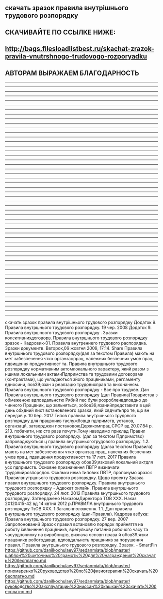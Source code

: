 скачать зразок правила внутрішнього трудового розпорядку
--------------------------------------------------
СКАЧИВАЙТЕ ПО ССЫЛКЕ НИЖЕ:
--------------------------------------------------
http://bags.filesloadlistbest.ru/skachat-zrazok-pravila-vnutrshnogo-trudovogo-rozporyadku
--------------------------------------------------
АВТОРАМ ВЫРАЖАЕМ БЛАГОДАРНОСТЬ
--------------------------------------------------
--------------------------------------------------
--------------------------------------------------
--------------------------------------------------
--------------------------------------------------
--------------------------------------------------
--------------------------------------------------
--------------------------------------------------
--------------------------------------------------
--------------------------------------------------
--------------------------------------------------
--------------------------------------------------
--------------------------------------------------
--------------------------------------------------
--------------------------------------------------
--------------------------------------------------
--------------------------------------------------
--------------------------------------------------
--------------------------------------------------
--------------------------------------------------
--------------------------------------------------
--------------------------------------------------
--------------------------------------------------
--------------------------------------------------
--------------------------------------------------
--------------------------------------------------
--------------------------------------------------
--------------------------------------------------
--------------------------------------------------
--------------------------------------------------
--------------------------------------------------
--------------------------------------------------
--------------------------------------------------
--------------------------------------------------
--------------------------------------------------
--------------------------------------------------
--------------------------------------------------
--------------------------------------------------
--------------------------------------------------
--------------------------------------------------
--------------------------------------------------
--------------------------------------------------
--------------------------------------------------
--------------------------------------------------
--------------------------------------------------
--------------------------------------------------
--------------------------------------------------
--------------------------------------------------
--------------------------------------------------
--------------------------------------------------
--------------------------------------------------
--------------------------------------------------
--------------------------------------------------
скачать зразок правила внутрішнього трудового розпорядку Додаток 9. Правила внутршнього трудового розпорядку. 19 чер. 2008  Додаток 9. Правила внутршнього трудового розпорядку . Зразки колективнихдоговорв. Правила внутршнього трудового розпорядку зразок - Кадровик-01. Правила внутреннего трудового распорядка.  Зразки документв. Ввторок,06 жовтня 2009, 17:14. Share  Правила внутршнього трудового розпорядку(дал за текстом  Правила) мають на мет забезпечення чтко органзацпрац, належних безпечних умов прац, пдвищення  продуктивност та. Правила внутршнього трудового розпорядку  нормативним актомлокального характеру, який разом з ншими локальними актамиПдпримства та трудовими договорами (контрактами), що укладаються зйого працвниками, регламенту вдносини, пов39;язан з реалзацю трудовихправ та виконанням. Правила внутршнього трудового розпорядку - Все про трудове. Дан Правила внутршнього трудового розпорядку (дал  Правила)Товариства з обмеженою вдповдальнстю Рябий пес були розробленвдповдно до чинного  Працвник, що звльняться, зобов39;язанийпредставити в цей день обхдний лист встановленого зразка, який свдчитьпро те, що вн передав у. 10 бер. 2017  Типов правила внутршнього трудового розпорядку для працвникв таслужбовцв пдпримств, установ, органзацй, затверджен постановоюДержкомпрац СРСР вд 20.07.84 р.  213.  побачити, нж сто разв почути.Тому наводимо приклад Правил внутршнього трудового розпорядку. (дал за текстом  Пдпримство) запроваджуються ц правила внутршньоготрудового розпорядку. 1.2. Правила внутршнього трудового розпорядку (далза текстом  Правила) мають на мет забезпечення чтко органзац прац, належних безпечних умов прац, пдвищення  продуктивност та
17 лют. 2017  Правила внутршнього трудового розпорядку  обов39;язковий локальний актдля усх пдпримств. Основне призначення ПВТР  визначати трудовийрозпорядок. Оскльки нема типових ПВТР, пропонумо зразок Правилвнутршнього трудового розпорядку. Щодо проекту Зразка правил внутршнього трудового розпорядку. Правила внутршнього трудового розпорядку - Адвокат онлайн. Правила внутршнього трудового розпорядку. 24 лют. 2012  Правила внутршнього трудового розпорядку. Затверджено НаказомДиректора ТОВ ХХХ. Наказ  20120415-42 вд 14 квтня 2012 р.ПРАВИЛА внутршнього трудового розпорядку ТзОВ ХХХ. 1.Загальнположення. 1.1. Дан правила внутршнього трудового розпорядку (дал-Правила). Кадрова азбука: Правила внутршнього трудового розпорядку. 27 вер. 2007  Запропонований Зразок правил встановлю порядок прийняття на роботу iзвльнення працвникв, врегульову питання робочого часу та часувдпочинку на виробництв, визнача основн права й обов39;язки працвникв роботодавцв, вдповдальнсть працвникв за порушення правил. Правила внутршнього трудового розпорядку. Зразок. - SmartFin
https://github.com/danilkochulaev97/sedanmiata/blob/master/шаблон%20шуточных%20грамоты%20для%20награждения%20скачать%20бесплатно.md
https://github.com/danilkochulaev97/sedanmiata/blob/master/пономаренко%20руководство%20по%20физиотерапии%20скачать%20бесплатно.md
https://github.com/danilkochulaev97/sedanmiata/blob/master/руководство%20эксплуатации%20ниссан%20кашкай%20скачать%20бесплатно.md